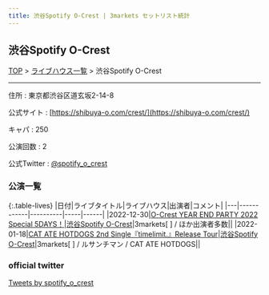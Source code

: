 ```yaml
---
title: 渋谷Spotify O-Crest | 3markets セットリスト統計
---
```

## 渋谷Spotify O-Crest

[TOP](/setlist/) > [ライブハウス一覧](livehouses.html) > 渋谷Spotify O-Crest

___

住所
:    東京都渋谷区道玄坂2-14-8

公式サイト
:    [https://shibuya-o.com/crest/](https://shibuya-o.com/crest/)

キャパ
:    250

公演回数
: 2


公式Twitter
: <a href="https://twitter.com/spotify_o_crest">@spotify_o_crest</a>


### 公演一覧

{:.table-lives}
|日付|ライブタイトル|ライブハウス|出演者|コメント|
|---|------------|----------|-----|------|
|<span class="nowrap">2022-12-30</span>|[O-Crest YEAR END PARTY 2022 Special 5DAYS！](live046.html)|[渋谷Spotify O-Crest](livehouse008.html)|3markets[ ] / ほか出演者多数||
|<span class="nowrap">2022-01-18</span>|[CAT ATE HOTDOGS 2nd Single『timelimit.』Release Tour](live005.html)|[渋谷Spotify O-Crest](livehouse008.html)|3markets[ ] / ルサンチマン / CAT ATE HOTDOGS||



### official twitter

<a class="twitter-timeline" href="https://twitter.com/spotify_o_crest?ref_src=twsrc%5Etfw">Tweets by spotify_o_crest</a> <script async src="https://platform.twitter.com/widgets.js" charset="utf-8"></script>